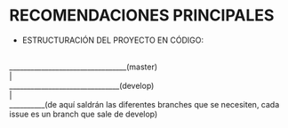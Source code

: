# RECOMENDACIONES PRINCIPALES
- ESTRUCTURACIÓN DEL PROYECTO EN CÓDIGO:
<br>
_________________________________(master)<br>
  |<br>
  _______________________________(develop)<br>
       |<br>
       __________(de aquí saldrán las diferentes branches que se necesiten, cada issue es un branch que sale de develop)
  <br><br><br>
